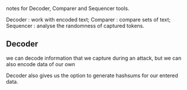 notes for Decoder, Comparer and Sequencer tools.

Decoder : work with encoded text; 
Comparer : compare sets of text; 
Sequencer : analyse the randomness of captured tokens.

## Decoder

we can decode information that we capture during an attack, but we can also encode data of our own

Decoder also gives us the option to generate hashsums for our entered data.